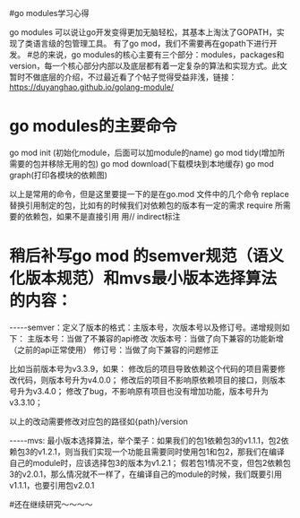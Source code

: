 #go modules学习心得

go modules 可以说让go开发变得更加无脑轻松，其基本上淘汰了GOPATH，实现了类语言级的包管理工具。 有了go mod，我们不需要再在gopath下进行开发。
#总的来说，go modules的核心主要有三个部分：modules，packages和version，每一个核心部分内部以及底层都有着一定复杂的算法和实现方式。此文暂时不做底层的介绍，不过最近看了个帖子觉得受益非浅，链接：https://duyanghao.github.io/golang-module/

# go modules的主要命令
go mod init (初始化module，后面可以加module的name)
go mod tidy(增加所需要的包并移除无用的包)
go mod download(下载模块到本地缓存)
go mod graph(打印各模块的依赖图)

以上是常用的命令，但是这里要提一下的是在go.mod 文件中的几个命令
replace 替换引用制定的包，比如有的时候我们对依赖包的版本有一定的需求
require 所需要的依赖包，如果不是直接引用 用// indirect标注

# 稍后补写go mod 的semver规范（语义化版本规范）和mvs最小版本选择算法的内容：
-----semver：定义了版本的格式：主版本号，次版本号以及修订号。递增规则如下：
主版本号：当做了不兼容的api修改
次版本号：当做了向下兼容的功能新增（之前的api正常使用）
修订号：当做了向下兼容的问题修正

比如当前版本号为v3.3.9，如果：
修改后的项目导致依赖这个代码的项目需要修改代码，则版本号升为v4.0.0；
修改后的项目不影响原依赖项目的接口，则版本号升为v3.4.0；
修改了bug，不影响原有项目也没有增加功能，版本号升为v3.3.10；

以上的改动需要修改对应包的路径如{path}/version

-----mvs: 最小版本选择算法，举个栗子：如果我们的包1依赖包3的v1.1.1，包2依赖包3的v1.2.1，则当我们实现一个功能且需要同时使用包1和包2，那我们在编译自己的module时，应该选择包3的版本为v1.2.1； 假若包1情况不变，但包2依赖包3的v2.0.1，那么情况就不一样了，在编译自己的module的时候，我们既要引用v1.1.1，也要引用包v2.0.1

#还在继续研究～～～～


